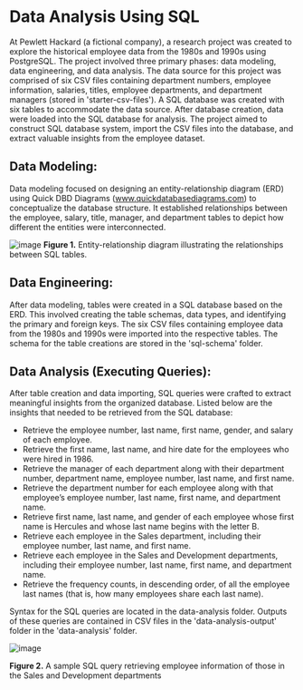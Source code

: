 # Data Analysis Using SQL
At Pewlett Hackard (a fictional company), a research project was created to explore the historical employee data from the 1980s and 1990s using PostgreSQL. The project involved three primary phases: data modeling, data engineering, and data analysis. The data source for this project was comprised of six CSV files containing department numbers, employee information, salaries, titles, employee departments, and department managers (stored in 'starter-csv-files'). A SQL database was created with six tables to accommodate the data source. After database creation, data were loaded into the SQL database for analysis. The project aimed to construct SQL database system, import the CSV files into the database, and extract valuable insights from the employee dataset.

## Data Modeling: 
Data modeling focused on designing an entity-relationship diagram (ERD) using Quick DBD Diagrams (www.quickdatabasediagrams.com) to conceptualize the database structure. It established relationships between the employee, salary, title, manager, and department tables to depict how different the entities were interconnected.

![image](https://github.com/nicholaishaw/sql-challenge/assets/135463220/b09e3011-c7b1-4faa-84e8-36ee54d1461d)
**Figure 1.** Entity-relationship diagram illustrating the relationships between SQL tables.

## Data Engineering:
After data modeling, tables were created in a SQL database based on the ERD. This involved creating the table schemas, data types, and identifying the primary and foreign keys. The six CSV files containing employee data from the 1980s and 1990s were imported into the respective tables. The schema for the table creations are stored in the 'sql-schema' folder.

## Data Analysis (Executing Queries):
After table creation and data importing, SQL queries were crafted to extract meaningful insights from the organized database. Listed below are the insights that needed to be retrieved from the SQL database:

* Retrieve the employee number, last name, first name, gender, and salary of each employee.
* Retrieve the first name, last name, and hire date for the employees who were hired in 1986.
* Retrieve the manager of each department along with their department number, department name, employee number, last name, and first name.
* Retrieve the department number for each employee along with that employee’s employee number, last name, first name, and department name.
* Retrieve first name, last name, and gender of each employee whose first name is Hercules and whose last name begins with the letter B.
* Retrieve each employee in the Sales department, including their employee number, last name, and first name.
* Retrieve each employee in the Sales and Development departments, including their employee number, last name, first name, and department name.
* Retrieve the frequency counts, in descending order, of all the employee last names (that is, how many employees share each last name).

Syntax for the SQL queries are located in the data-analysis folder. Outputs of these queries are contained in CSV files in the 'data-analysis-output' folder in the 'data-analysis' folder.

![image](https://github.com/nicholaishaw/sql-challenge/assets/135463220/b551fb7b-310a-4364-aef1-17f47bd0fd86)

**Figure 2.** A sample SQL query retrieving employee information of those in the Sales and Development departments
